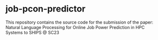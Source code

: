 # job-pcon-predictor
This repository contains the source code for the submission of the paper: Natural Language Processing for Online Job Power Prediction in HPC Systems to SHIPS @ SC23
